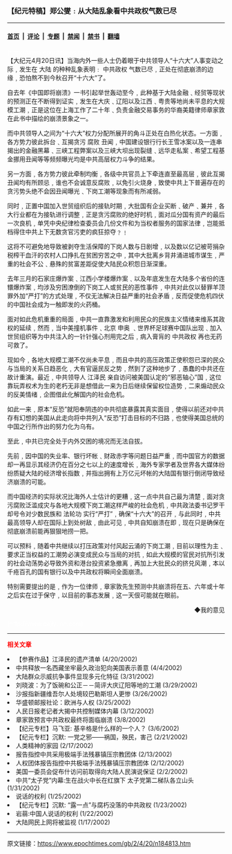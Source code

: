 ### 【纪元特稿】郑公燮﹕从大陆乱象看中共政权气数已尽

---

#### [首页](../../../..?n184813) &nbsp;|&nbsp; [评论](../../../../../epoch-comment?n184813) &nbsp;|&nbsp; [专题](../../../../../epoch-special?n184813) &nbsp;|&nbsp; [禁闻](../../../../../epoch-news?n184813) &nbsp;|&nbsp; [禁书](../../../../../books?n184813) &nbsp;|&nbsp; [翻墙](https://github.com/gfw-breaker/nogfw/blob/master/README.md?n184813)


<div class="post_content" id="artbody" itemprop="articleBody">
 <!-- article content begin -->
 <p>
  <font color="#ffffff">
   (http://www.epochtimes.com)
  </font>
  <br/>
  【大纪元4月20日讯】当海内外一些人士仍着眼于中共领导人“十六大”人事变动之际﹐发生在
  <ok href="/news/epochnews/home/_cn.html">
   大陆
  </ok>
  的种种乱象表明﹕
  <ok href="https://www.epochtimes.com/gb/tag/%E4%B8%AD%E5%85%B1%E6%94%BF%E6%9D%83.html">
   中共政权
  </ok>
  气数已尽﹐正处在彻底崩溃的边缘﹐恐怕熬不到今秋召开“十六大”了。
 </p>
 <p>
  自去年《中国即将崩溃》一书引起举世轰动至今﹐此种基于大陆金融﹑经贸等现状的预测正在不断得到证实﹐发生在大庆﹑辽阳以及江西﹑粤贵等地尚未平息的大规模工潮﹐正是这位在上海工作了二十年﹑负责金融交易事务的华裔美籍律师章家敦在此书中描绘的崩溃景象之一。
 </p>
 <p>
  而中共领导人之间为“十六大”权力分配所展开的角斗正处在白热化状态。一方面﹐各方势力彼此拆台﹑互揭贪污
  <ok href="/news/epochnews/home/_f315.htm">
   腐败
  </ok>
  丑闻﹐中国建设银行行长王雪冰案以及一连串揭出的金融黑幕﹑三峡工程弊案以及三峡大坝出现裂缝﹑远华走私案﹑希望工程基金挪用丑闻等等频频曝光均是中共高层权力斗争的结果。
 </p>
 <p>
  另一方面﹐各方势力彼此牵制均衡﹐各级中共官员上下牵连直至最高层﹐彼此互揭丑闻均有所顾忌﹐谁也不会诚意反腐败﹐以免引火烧身﹐致使中共上下普遍存在的贪污势头绝不会因丑闻曝光﹑下岗工潮等现象而有所减弱。
 </p>
 <p>
  同时﹐正置中国加入世贸组织后的接轨时期﹐大批国有企业买断﹑破产﹑兼并﹐各大行业都在为接轨进行调整﹐正是贪污腐败的绝好时机﹐面对瓜分国有资产的最后一次良机﹐单凭中央纪律检查委员会几份文件和为当权者服务的国家法律﹐岂能抵档得住中共上下无数贪官污吏的疯狂掠夺﹖﹗
 </p>
 <p>
  这将不可避免地导致被剥夺生活保障的下岗人数与日剧增﹐以及数以亿记被苛捐杂税榨干血汗的农村人口挣扎在贫困穷苦之中﹐其中大批离乡背井涌进城市谋生﹐严重的社会不公﹑悬殊的贫富差距促使大陆民众积怨日渐深重。
 </p>
 <p>
  去年三月的石家庄爆炸案﹑江西小学楼爆炸案﹑以及年底发生在大陆多个省份的连镮爆炸案﹐均涉及穷困潦倒的下岗工人或贫民的恶性事件﹐中共对此仅以替罪羊顶罪外加“严打”的方式处理﹐不仅无法解决日益严重的社会矛盾﹐反而促使危机四伏的中国社会成为一触即发的火药桶。
 </p>
 <p>
  面对如此危机重重的局面﹐中共一直靠激发和利用民众的民族主义情绪来维系其政权的延续﹐然而﹐当中美撞机事件﹑北京
  <ok href="/news/epochnews/home/_f1961.htm">
   申奥
  </ok>
  ﹑世界杯足球赛中国队出现﹑加入世贸组织等为中共注入的一针针强心剂用完之后﹐病入膏肓的
  <ok href="https://www.epochtimes.com/gb/tag/%E4%B8%AD%E5%85%B1%E6%94%BF%E6%9D%83.html">
   中共政权
  </ok>
  再也无药可救了。
 </p>
 <p>
  现如今﹐各地大规模工潮不仅尚未平息﹐而且中共的高压政策正使积怨已深的民众与当局的关系日趋恶化﹐大有官逼民反之势﹐然到了这种地步了﹐愚蠢的中共还在故计重演。最近﹐中共领导人
  <ok href="/news/epochnews/home/_f801.htm">
   江泽民
  </ok>
  亲自访问被美国认定的“邪恶轴心”国﹐这位靠玩弄权术为生的老朽无非是想借此一来为日后继续保留权位造势﹐二来煽动民众的反美情绪﹐企图借此化解国内的社会危机。
 </p>
 <p>
  如此一来﹐原本“反恐”就阳奉阴违的中共彻底暴露其真实面目﹐使得以前还对中共存有幻想的美国从此走向将中共列入“反恐”打击目标的不归路﹐也使得美国总统的中国之行所作出的努力化为乌有。
 </p>
 <p>
  至此﹐中共已完全处于内外交困的境况而无法自拔。
 </p>
 <p>
  先前﹐因中国的失业率、银行坏帐﹑财政赤字等问题日益严重﹐而中国官方的数据却一再显示其经济仍在百分之七以上的速度增长﹐海外专家学者及世界各大媒体纷纷质疑大陆的经济增长指数﹐并指出拥有上万亿元坏帐的大陆国有银行倒闭导致经济崩溃的可能。
 </p>
 <p>
  而中国经济的实际状况比海外人士估计的更糟﹐这一点中共自己最为清楚﹐面对贪污腐败泛滥成灾与各地大规模下岗工潮这样严峻的社会危机﹐中共政法委书记罗干却号令对少数民族和
  <ok href="http://falundafa.org">
   法轮功
  </ok>
  实行“严打”﹐确保“十六大”的召开﹐与此同时﹐中共最高领导人却在国际上到处树敌﹐由此可见﹐中共自知崩溃在即﹐现在只是确保在彻底崩溃前能再狠狠地捞一把。
 </p>
 <p>
  可以预料﹐随着中共继续以打压政策对付风起云涌的下岗工潮﹐目前以理性为主﹑要求正当权益的工潮势必演变成民众与当局的对抗﹐如此大规模的官民对抗所引发的社会动荡势必导致外资和港台投资紧急撤离﹐再加上大批民众的挤兑风潮﹐本以千疮百孔的国有银行以及中共政权将瞬间全面崩溃。
 </p>
 <p>
  特别需要提出的是﹐作为一位律师﹐章家敦先生预测中共崩溃将在五、六年或十年之后实在过于保守﹐以目前的事态发展﹐这一天佷可能就在眼前。
 </p>
 <div align="right">
  <ok href="sendmail.asp?p=pinglunfankui&amp;subject=评论文章读者反馈&amp;body=您好﹐我读了贵网站的文章《【纪元特稿】郑公燮﹕从大陆乱象看中共政权气数已尽》后﹐">
   ◆我的意见
  </ok>
 </div>
 <p>
  <font color="#ffffff">
   (http://www.dajiyuan.com)
  </font>
 </p>
 <hr/>
 <p>
  <font color="red">
   <b>
    相关文章
   </b>
  </font>
  <br/>
 </p>
 <li>
  <ok href="/news/epochnews/big5/2002/4/20/184668.htm">
   【参赛作品】江泽民的遗产清单
  </ok>
  (4/20/2002)
  <li>
   <ok href="/news/epochnews/big5/2002/4/4/181377.htm">
    中共释放一名西藏坐牢最久政治犯向美国表示善意
   </ok>
   (4/4/2002)
   <li>
    <ok href="/news/epochnews/big5/2002/3/31/180376.htm">
     大陆群众示威抗争事件显现多元化特征
    </ok>
    (3/31/2002)
    <li>
     <ok href="/news/epochnews/big5/2002/3/29/179829.htm">
      刘晓波：为了饭碗和公正－－简评大庆辽阳等地的工潮
     </ok>
     (3/29/2002)
     <li>
      <ok href="/news/epochnews/big5/2002/3/26/179388.htm">
       沙报指新疆维吾尔人处境较巴勒斯坦人更惨
      </ok>
      (3/26/2002)
      <li>
       <ok href="/news/epochnews/big5/2002/3/25/179149.htm">
        华盛顿邮报社论：欧洲与人权
       </ok>
       (3/25/2002)
       <li>
        <ok href="/news/epochnews/big5/2002/3/12/176079.htm">
         人民日报老记者大揭中共控制媒体内幕
        </ok>
        (3/12/2002)
        <li>
         <ok href="/news/epochnews/big5/2002/3/8/175294.htm">
          章家敦预言中共政权最终将面临崩溃
         </ok>
         (3/8/2002)
         <li>
          <ok href="/news/epochnews/big5/2002/3/6/174859.htm">
           【纪元专栏】马飞亚: 基辛格是什么样的一个人？
          </ok>
          (3/6/2002)
          <li>
           <ok href="/news/epochnews/big5/2002/2/20/171662.htm">
            【纪元专栏】沉默: 一党之邪——祸国，殃民，害己
           </ok>
           (2/21/2002)
           <li>
            <ok href="/news/epochnews/big5/2002/2/17/170945.htm">
             人类精神的家园
            </ok>
            (2/17/2002)
            <li>
             <ok href="/news/epochnews/big5/2002/2/13/170286.htm">
              报告指控中共采用极端手法残暴镇压宗教团体
             </ok>
             (2/13/2002)
             <li>
              <ok href="/news/epochnews/big5/2002/2/12/170210.htm">
               人权团体报告指控中共极端手法残暴镇压宗教团体
              </ok>
              (2/12/2002)
              <li>
               <ok href="/news/epochnews/big5/2002/2/2/168188.htm">
                美国一委员会促布什访问前取得向大陆人民演说保证
               </ok>
               (2/2/2002)
               <li>
                <ok href="/news/epochnews/big5/2002/1/31/167700.htm">
                 中共“太子党”内幕:生在战火中长在红旗下 太子党第二梯队各立山头
                </ok>
                (1/31/2002)
                <li>
                 <ok href="/news/epochnews/big5/2002/1/25/166369.htm">
                  说话的权利
                 </ok>
                 (1/25/2002)
                 <li>
                  <ok href="/news/epochnews/big5/2002/1/23/165883.htm">
                   【纪元专栏】沉默: “露一点”与腐朽没落的中共政权
                  </ok>
                  (1/23/2002)
                  <li>
                   <ok href="/news/epochnews/big5/2002/1/22/165578.htm">
                    岩蒻:中国人说话的权利
                   </ok>
                   (1/22/2002)
                   <li>
                    <ok href="/news/epochnews/big5/2002/1/17/164463.htm">
                     大陆网民上网将被监视
                    </ok>
                    (1/17/2002)
                    <br/>
                    <!-- article content end -->
                    <div id="below_article_ad">
                    </div>
                   </li>
                  </li>
                 </li>
                </li>
               </li>
              </li>
             </li>
            </li>
           </li>
          </li>
         </li>
        </li>
       </li>
      </li>
     </li>
    </li>
   </li>
  </li>
 </li>
</div>


---

原文链接：https://www.epochtimes.com/gb/2/4/20/n184813.htm